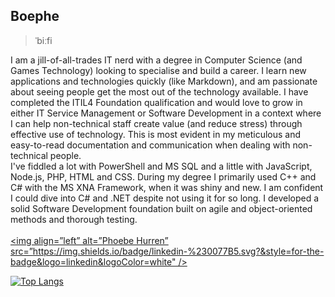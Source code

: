 ## Boephe

> ˈbiːfi

I am a jill-of-all-trades IT nerd with a degree in Computer Science (and Games Technology) looking to specialise and build a career. I learn new applications and technologies quickly (like Markdown), and am passionate about seeing people get the most out of the technology available. I have completed the ITIL4 Foundation qualification and would love to grow in either IT Service Management or Software Development in a context where I can help non-technical staff create value (and reduce stress) through effective use of technology. This is most evident in my meticulous and easy-to-read documentation and communication when dealing with non-technical people.<br>
I've fiddled a lot with PowerShell and MS SQL and a little with JavaScript, Node.js, PHP, HTML and CSS. During my degree I primarily used C++ and C# with the MS XNA Framework, when it was shiny and new. I am confident I could dive into C# and .NET despite not using it for so long. I developed a solid Software Development foundation built on agile and object-oriented methods and thorough testing.<br>
<br>
[<img align=”left” alt=”Phoebe Hurren” src=”https://img.shields.io/badge/linkedin-%230077B5.svg?&style=for-the-badge&logo=linkedin&logoColor=white" />](https://www.linkedin.com/in/phoebe-hurren/)

[![Top Langs](https://github-readme-stats.vercel.app/api/top-langs/?username=boephe)](https://github.com/boephe/github-readme-stats)